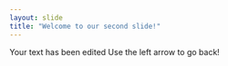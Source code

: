 ```yaml
---
layout: slide
title: "Welcome to our second slide!"
---
```

Your text has been edited 
Use the left arrow to go back!
